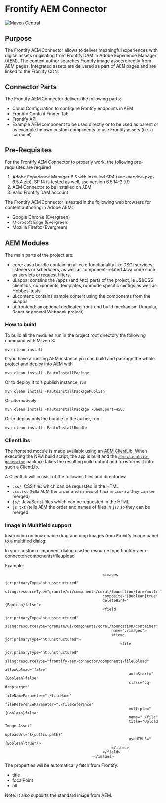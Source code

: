# Frontify AEM Connector

[![Maven Central](https://maven-badges.herokuapp.com/maven-central/io.github.frontify/frontify-aem-connector.all/badge.svg)](https://maven-badges.herokuapp.com/maven-central/io.github.frontify/frontify-aem-connector.all)

## Purpose

The Frontify AEM Connector allows to deliver meaningful experiences with digital assets originating from Frontify DAM in Adobe Experience Manager (AEM). The content author searches Frontify image assets directly from AEM pages. Integrated assets are delivered as part of AEM pages and are linked to the Frontify CDN.

## Connector Parts

The Frontify AEM Connector delivers the following parts:

* Cloud Configuration to configure Frontify endpoints in AEM
* Frontify Content Finder Tab
* Frontify API
* Example AEM component to be used directly or to be used as parent or as example for own custom components to use Frontify assets (i.e. a carousel)

## Pre-Requisites

For the Frontify AEM Connector to properly work, the following pre-requisites are required

1. Adobe Experience Manager 6.5 with installed SP4 (aem-service-pkg-6.5.4.zip). SP 14 is tested as well, use version 6.5.14-2.0.9
1. AEM Connector to be installed on AEM
1. Valid Frontify DAM account

The Frontify AEM Connector is tested in the following web browsers for content authoring in Adobe AEM:

* Google Chrome (Evergreen)
* Microsoft Edge (Evergreen)
* Mozilla Firefox (Evergreen)

## AEM Modules

The main parts of the project are:

* core: Java bundle containing all core functionality like OSGi services, listeners or schedulers, as well as component-related Java code such as servlets or request filters.
* ui.apps: contains the /apps (and /etc) parts of the project, ie JS&CSS clientlibs, components, templates, runmode specific configs as well as Hobbes-tests
* ui.content: contains sample content using the components from the ui.apps
* ui.frontend: an optional dedicated front-end build mechanism (Angular, React or general Webpack project)

### How to build

To build all the modules run in the project root directory the following command with Maven 3:

    mvn clean install

If you have a running AEM instance you can build and package the whole project and deploy into AEM with

    mvn clean install -PautoInstallPackage

Or to deploy it to a publish instance, run

    mvn clean install -PautoInstallPackagePublish

Or alternatively

    mvn clean install -PautoInstallPackage -Daem.port=4503

Or to deploy only the bundle to the author, run

    mvn clean install -PautoInstallBundle

### ClientLibs

The frontend module is made available using an [AEM ClientLib](https://helpx.adobe.com/experience-manager/6-5/sites/developing/using/clientlibs.html). When executing the NPM build script, the app is built and the [`aem-clientlib-generator`](https://github.com/wcm-io-frontend/aem-clientlib-generator) package takes the resulting build output and transforms it into such a ClientLib.

A ClientLib will consist of the following files and directories:

* `css/`: CSS files which can be requested in the HTML
* `css.txt` (tells AEM the order and names of files in `css/` so they can be merged)
* `js/`: JavaScript files which can be requested in the HTML
* `js.txt` (tells AEM the order and names of files in `js/` so they can be merged

### Image in Multifield support

Instruction on how enable drag and drop images from Frontify image panel to a multified dialog:

In your custom component dialog use the resource type frontify-aem-connector/components/fileupload

Example:

                                                <images
                                                jcr:primaryType="nt:unstructured"
                                                sling:resourceType="granite/ui/components/coral/foundation/form/multifield"
                                                composite="{Boolean}true"
                                                deleteHint="{Boolean}false">
                                                <field
                                                    jcr:primaryType="nt:unstructured"
                                                    sling:resourceType="granite/ui/components/coral/foundation/container"
                                                    name="./images">
                                                    <items jcr:primaryType="nt:unstructured">
                                                        <file
                                                            jcr:primaryType="nt:unstructured"
                                                            sling:resourceType="frontify-aem-connector/components/fileupload"
                                                            allowUpload="false"
                                                            autoStart="{Boolean}false"
                                                            class="cq-droptarget"
                                                            fileNameParameter="./fileName"
                                                            fileReferenceParameter="./fileReference"
                                                            multiple="{Boolean}false"
                                                            name="./file"
                                                            title="Upload Image Asset"
                                                            uploadUrl="${suffix.path}"
                                                            useHTML5="{Boolean}true"/>
                                                    </items>
                                                </field>
                                            </images>

The properties will be automatically fetch from Frontify:
- title
- focalPoint
- alt

Note: It also supports the standard image from AEM.
